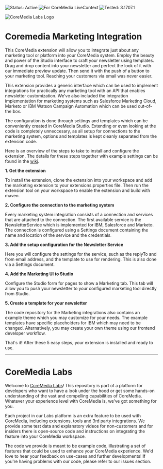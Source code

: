 ![Status: Active](https://documentation.coremedia.com/badges/badge_status_active.png "Status: Active")
![For CoreMedia LiveContext](https://documentation.coremedia.com/badges/badge_coremedia_cms.png "For CoreMedia LiveContext")
![Tested: 3.1707.1](https://documentation.coremedia.com/badges/badge_tested_coremedia_9-1710-1.png "Tested: 9.1710.1")

![CoreMedia Labs Logo](https://documentation.coremedia.com/badges/banner_coremedia_labs_wide.png "CoreMedia Labs Logo Title Text")


# Coremedia Marketing Integration

This CoreMedia extension will allow you to integrate just about any marketing tool or platform into your CoreMedia system. 
Employ the beauty and power of the Studio interface to craft your newsletter using templates. Drag and drop content into your newsletter and perfect the look of it with our immediate preview update.  Then send it with the push of a button to your marketing tool. Reaching your customers via email was never easier. 

This extension provides a generic interface which can be used to implement integrations for practically any marketing tool with an API that enables newsletter customization. We've also included the integration implementation for marketing systems such as Salesforce Marketing Cloud, Marketo or IBM Watson Campaign Automation which can be used out-of-the box. 

The configuration is done through settings and templates which can be conveniently created in CoreMedia Studio. Extending or  even looking at the code is completely unneccesary, as all setup for connections to the marketing system, options and templates is kept cleanly separated from the extension code. 

Here is an overview of the steps to take to install and configure the extension. The details for these steps together with example settings can be found in the [wiki](../../wiki). 

**1.  Get the extension**

To install the extension, clone the extension into your workspace and add the marketing extension to your extensions.properties file. Then run the extension tool on your workspace to enable the extension and build with maven. 

**2. Configure the connection to the marketing system**

Every marketing system integration consists of a connection and services that are attached to the connection. The first available service is the NewsletterService which is implemented for IBM, Salesforce and Marketo. The connection is configured using a Settings document containing the name and location of the service and the credentials. 

**3. Add the setup configuration for the Newsletter Service**

Here you will configure the settings for the service, such as the replyTo and from email address, and the template to use for rendering. This is also done via a Settings document.

**4. Add the Marketing UI to Studio**

Configure the Studio form for pages to show a Marketing tab. This tab will allow you to push your newsletter to your configured marketing tool directly from Studio. 

**5. Create a template for your newsletter**

The code repository for the Marketing integrations also contains an example theme which you may customize for your needs. The example templates have specific placeholders for IBM which may need to be changed. Alternatively, you may create your own theme using our frontend developer workflow. 

That's it! After these 5 easy steps, your extension is installed and ready to use. 

*******


# CoreMedia Labs

Welcome to [CoreMedia Labs](https://blog.coremedia.com/labs/)! This repository is part of a platform for developers who want
to have a look under the hood or get some hands-on understanding of the vast and compelling capabilities of CoreMedia.
Whatever your experience level with CoreMedia is, we've got something for you.

Each project in our Labs platform is an extra feature to be used with CoreMedia, including extensions,
tools and 3rd party integrations. We provide some test data and explanatory videos for non-customers and for insiders there is open-source code and instructions on integrating the feature into your CoreMedia workspace.

The code we provide is meant to be example code, illustrating a set of features that could be used to enhance your CoreMedia experience.
We'd love to hear your feedback on use-cases and further developments!
If you're having problems with our code, please refer to our issues section.
